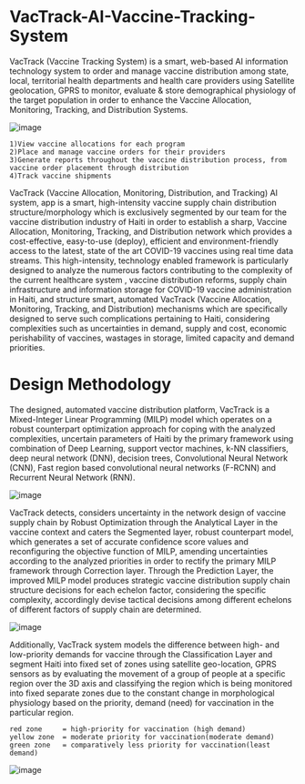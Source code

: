 # VacTrack-AI-Vaccine-Tracking-System
VacTrack (Vaccine Tracking System) is a smart, web-based AI information technology system to order and manage vaccine distribution among state, local, territorial health departments and health care providers using  Satellite geolocation, GPRS to monitor, evaluate &amp; store demographical physiology of the target population in order to enhance the Vaccine Allocation, Monitoring, Tracking, and Distribution Systems.

![image](https://user-images.githubusercontent.com/67471222/118410082-52d0a380-b6ab-11eb-95ae-99aaefe3aff4.png)

    1)View vaccine allocations for each program
    2)Place and manage vaccine orders for their providers
    3)Generate reports throughout the vaccine distribution process, from vaccine order placement through distribution
    4)Track vaccine shipments

VacTrack (Vaccine Allocation, Monitoring, Distribution, and Tracking) AI system, app is a smart, high-intensity vaccine supply chain distribution structure/morphology which is exclusively segmented by our team for the vaccine distribution industry of Haiti in order to establish a sharp, Vaccine Allocation, Monitoring, Tracking, and Distribution network which provides a cost-effective, easy-to-use (deploy), efficient and environment-friendly access to the latest, state of the art COVID-19 vaccines using real time data streams. This high-intensity, technology enabled framework is particularly designed to analyze the numerous factors contributing to the complexity of the current healthcare system , vaccine distribution reforms, supply chain infrastructure and information storage for COVID-19 vaccine administration in Haiti, and structure  smart, automated VacTrack (Vaccine Allocation, Monitoring, Tracking, and Distribution) mechanisms which are specifically designed to serve such complications pertaining to Haiti, considering complexities such as uncertainties in demand, supply and cost, economic perishability of vaccines, wastages in storage, limited capacity and demand priorities. 

# Design Methodology

The designed, automated vaccine distribution platform, VacTrack is a Mixed-Integer Linear Programming (MILP) model which operates on a robust counterpart optimization approach for coping with the analyzed complexities, uncertain parameters of Haiti by the primary framework using combination of Deep Learning, support vector machines, k-NN classifiers, deep neural network (DNN), decision trees, Convolutional Neural Network (CNN), Fast region based convolutional neural networks (F-RCNN) and Recurrent Neural Network (RNN).

![image](https://user-images.githubusercontent.com/67471222/118410339-87912a80-b6ac-11eb-9e83-20c4286d3348.png)

VacTrack detects, considers uncertainty in the network design of vaccine supply chain by Robust Optimization through the Analytical Layer in the vaccine context and caters the Segmented layer, robust counterpart model, which generates a set of accurate confidence score values and reconfiguring the objective function of MILP, amending uncertainties according to the analyzed priorities in order to rectify the primary MILP framework through Correction layer. Through the Prediction Layer, the improved MILP model produces strategic vaccine distribution supply chain structure decisions for each echelon factor, considering the specific complexity, accordingly devise tactical decisions among different echelons of different factors of supply chain are determined. 

![image](https://user-images.githubusercontent.com/67471222/118410414-ec4c8500-b6ac-11eb-92cb-a2ead123679d.png)

Additionally, VacTrack system models the difference between high- and low-priority demands for vaccine through the Classification Layer and segment Haiti into fixed set of zones using satellite geo-location, GPRS sensors as by evaluating the movement of a group of people at a specific region over the 3D axis and classifying the region which is being monitored into fixed separate zones due to the constant change in morphological physiology based on the priority, demand (need) for vaccination in the particular region.

    red zone     = high-priority for vaccination (high demand)
    yellow zone  = moderate priority for vaccination(moderate demand)
    green zone   = comparatively less priority for vaccination(least demand)
   
![image](https://user-images.githubusercontent.com/67471222/118410480-3cc3e280-b6ad-11eb-98e2-e88e22fbf5e8.png)
   


